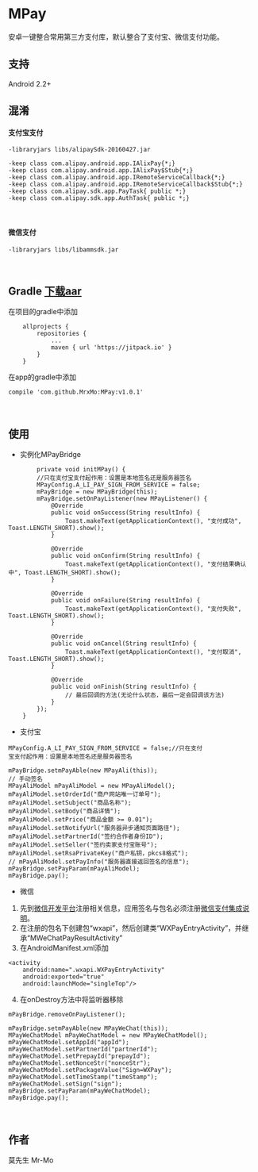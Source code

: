 # MPay
安卓一键整合常用第三方支付库，默认整合了支付宝、微信支付功能。
<br/>

## 支持
Android 2.2+
<br/>

## 混淆
#### 支付宝支付
```
-libraryjars libs/alipaySdk-20160427.jar

-keep class com.alipay.android.app.IAlixPay{*;}
-keep class com.alipay.android.app.IAlixPay$Stub{*;}
-keep class com.alipay.android.app.IRemoteServiceCallback{*;}
-keep class com.alipay.android.app.IRemoteServiceCallback$Stub{*;}
-keep class com.alipay.sdk.app.PayTask{ public *;}
-keep class com.alipay.sdk.app.AuthTask{ public *;}
```
<br/>

#### 微信支付
```
-libraryjars libs/libammsdk.jar
```
<br/>

## Gradle [下载aar](https://github.com/MrxMo/MPay/raw/master/release/mpaylib-v1.0.1-20170123.aar)

在项目的gradle中添加
```
	allprojects {
		repositories {
			...
			maven { url 'https://jitpack.io' }
		}
	}
```

在app的gradle中添加
 ```
 compile 'com.github.MrxMo:MPay:v1.0.1'
 ```
 <br/>

## 使用
* 实例化MPayBridge

```		
        private void initMPay() {
        //只在支付宝支付起作用：设置是本地签名还是服务器签名
        MPayConfig.A_LI_PAY_SIGN_FROM_SERVICE = false;
        mPayBridge = new MPayBridge(this);
        mPayBridge.setOnPayListener(new MPayListener() {
            @Override
            public void onSuccess(String resultInfo) {
                Toast.makeText(getApplicationContext(), "支付成功", Toast.LENGTH_SHORT).show();
            }

            @Override
            public void onConfirm(String resultInfo) {
                Toast.makeText(getApplicationContext(), "支付结果确认中", Toast.LENGTH_SHORT).show();
            }

            @Override
            public void onFailure(String resultInfo) {
                Toast.makeText(getApplicationContext(), "支付失败", Toast.LENGTH_SHORT).show();
            }

            @Override
            public void onCancel(String resultInfo) {
                Toast.makeText(getApplicationContext(), "支付取消", Toast.LENGTH_SHORT).show();
            }

            @Override
            public void onFinish(String resultInfo) {
                // 最后回调的方法(无论什么状态，最后一定会回调该方法)
            }
        });
    }
```


* 支付宝 <br/>
```
MPayConfig.A_LI_PAY_SIGN_FROM_SERVICE = false;//只在支付
宝支付起作用：设置是本地签名还是服务器签名
```

```
mPayBridge.setmPayAble(new MPayAli(this));
// 手动签名
MPayAliModel mPayAliModel = new MPayAliModel();
mPayAliModel.setOrderId("商户网站唯一订单号");
mPayAliModel.setSubject("商品名称");
mPayAliModel.setBody("商品详情");
mPayAliModel.setPrice("商品金额 >= 0.01");
mPayAliModel.setNotifyUrl("服务器异步通知页面路径");
mPayAliModel.setPartnerId("签约合作者身份ID");
mPayAliModel.setSeller("签约卖家支付宝账号");
mPayAliModel.setRsaPrivateKey("商户私钥，pkcs8格式");
// mPayAliModel.setPayInfo("服务器直接返回签名的信息");
mPayBridge.setPayParam(mPayAliModel);
mPayBridge.pay();                
```

* 微信<br/>
1) 先到[微信开发平台](https://open.weixin.qq.com "微信开发平台")注册相关信息，应用签名与包名必须注册[微信支付集成说明](https://pay.weixin.qq.com/wiki/doc/api/app/app.php?chapter=8_5 "微信支付集成说明")。<br/>
2) 在注册的包名下创建包“wxapi”，然后创建类“WXPayEntryActivity”，并继承“MWeChatPayResultActivity”<br/>
3) 在AndroidManifest.xml添加<br/>
```		
<activity
	android:name=".wxapi.WXPayEntryActivity"
	android:exported="true"
	android:launchMode="singleTop"/>
```

4) 在onDestroy方法中将监听器移除 <br/>
```
mPayBridge.removeOnPayListener();
```

```
mPayBridge.setmPayAble(new MPayWeChat(this));
MPayWeChatModel mPayWeChatModel = new MPayWeChatModel();
mPayWeChatModel.setAppId("appId");
mPayWeChatModel.setPartnerId("partnerId");
mPayWeChatModel.setPrepayId("prepayId");
mPayWeChatModel.setNonceStr("nonceStr");
mPayWeChatModel.setPackageValue("Sign=WXPay");
mPayWeChatModel.setTimeStamp("timeStamp");
mPayWeChatModel.setSign("sign");
mPayBridge.setPayParam(mPayWeChatModel);
mPayBridge.pay();                                
```
<br/>

## 作者
莫先生 Mr-Mo 



 